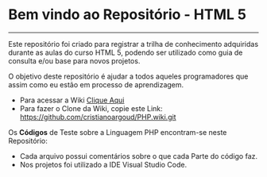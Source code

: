 # Bem vindo ao Repositório - HTML 5
---
Este repositório foi criado para registrar a trilha de conhecimento adquiridas durante as aulas do curso HTML 5, podendo ser utilizado como guia de consulta e/ou base para novos projetos.

O objetivo deste repositório é ajudar a todos aqueles programadores que assim como eu estão em processo de aprendizagem.

   * Para acessar a Wiki [Clique Aqui](https://github.com/cristianoargoud/HTML-5/wiki)
   * Para fazer o Clone da Wiki, copie este Link: https://github.com/cristianoargoud/PHP.wiki.git
   
Os **Códigos** de Teste sobre a Linguagem PHP encontram-se neste Repositório:
   * Cada arquivo possui comentários sobre o que cada Parte do código faz. 
   * Nos projetos foi utilizado a IDE Visual Studio Code.
